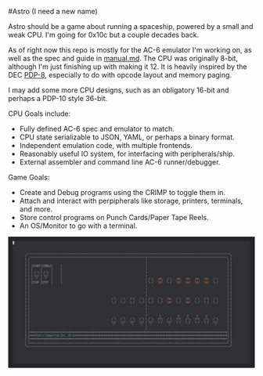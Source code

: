 #Astro (I need a new name)

Astro should be a game about running a spaceship, powered by a small 
and weak CPU. I'm going for 0x10c but a couple decades back.

As of right now this repo is mostly for the AC-6 emulator I'm working
on, as well as the spec and guide in [manual.md](manual.md). The
CPU was originally 8-bit, although I'm just finishing up with making
it 12. It is heavily inspired by the DEC [PDP-8](https://en.wikipedia.org/wiki/PDP-8),
especially to do with opcode layout and memory paging.

I may add some more CPU designs, such as an obligatory 16-bit and
perhaps a PDP-10 style 36-bit.

CPU Goals include:

* Fully defined AC-6 spec and emulator to match.
* CPU state serializable to JSON, YAML, or perhaps a binary format.
* Independent emulation code, with multiple frontends.
* Reasonably useful IO system, for interfacing with peripherals/ship.
* External assembler and command line AC-6 runner/debugger.


Game Goals:

* Create and Debug programs using the CRIMP to toggle them in.
* Attach and interact with perpipherals like storage, printers, terminals, and more.
* Store control programs on Punch Cards/Paper Tape Reels.
* An OS/Monitor to go with a terminal.

![image](demo.png)
